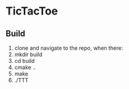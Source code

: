 # TicTacToe

## Build 
1. clone and navigate to the repo, when there: 
1. mkdir build
1. cd build
1. cmake .. 
1. make
1. ./TTT 
